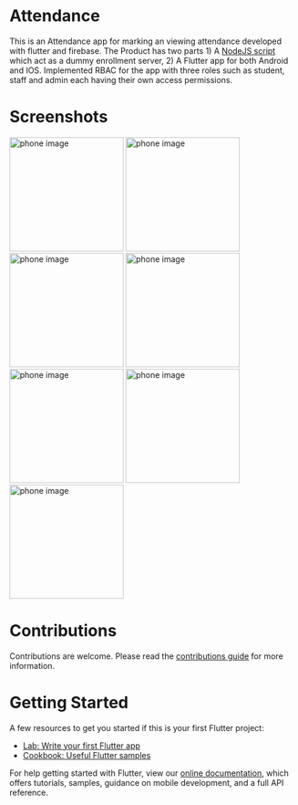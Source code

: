 # Attendance
 This is an Attendance app for marking an viewing attendance developed with flutter and firebase. The Product has two parts 1) A [NodeJS script](script/app.js) which act as a dummy enrollment server, 2) A Flutter app for both Android and IOS. Implemented RBAC for the app with three roles such as student, staff and admin each having their own access permissions.

# Screenshots
<div>
<img src="images/loading.png" alt="phone image" width="200px" />
<img src="images/login.png" alt="phone image" width="200px" />
<img src="images/forgotpw.png" alt="phone image" width="200px" />
<img src="images/home.png" alt="phone image" width="200px" />
<img src="images/staff_view.png" alt="phone image" width="200px" />
<img src="images/view.png" alt="phone image" width="200px" />
<img src="images/mark.png" alt="phone image" width="200px" />
</div>

# Contributions
Contributions are welcome. Please read the [contributions guide](CONTRIBUTING.md) for more information.

# Getting Started

A few resources to get you started if this is your first Flutter project:

- [Lab: Write your first Flutter app](https://flutter.dev/docs/get-started/codelab)
- [Cookbook: Useful Flutter samples](https://flutter.dev/docs/cookbook)

For help getting started with Flutter, view our
[online documentation](https://flutter.dev/docs), which offers tutorials,
samples, guidance on mobile development, and a full API reference.
